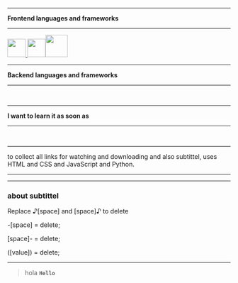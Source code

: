 ____
__Frontend languages and frameworks__
____

<a href="https://www.w3schools.com/"><img style="width: 41px;" src="https://cdn.iconscout.com/icon/free/png-512/html-2752158-2284975.png?f=avif&w=512"/> <img style="width: 41px;" src="https://cdn.iconscout.com/icon/free/png-512/css3-11-1175239.png?f=avif&w=512"/><img style="width: 50px;" src="https://cdn.iconscout.com/icon/free/png-512/javascript-2038874-1720087.png?f=avif&w=512"/> </a>
<br/>

____
__Backend languages and frameworks__
____

<a href="https://www.w3schools.com/"></a>
<br/>

----
__I want to learn it as soon as__
____

<a href="https://www.w3schools.com/"></a>
<br/>

____
to collect all links for watching and downloading and also subtittel, uses HTML and CSS and JavaScript and Python. 

----




----
### about subtittel

Replace ♪[space] and [space]♪ to delete

-[space] = delete;

[space]- = delete;

([value]) = delete;

____

> hola
__`Hello`__
